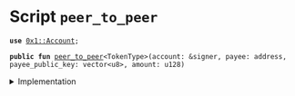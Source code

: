 
<a name="peer_to_peer"></a>

# Script `peer_to_peer`





<pre><code><b>use</b> <a href="../../modules/doc/Account.md#0x1_Account">0x1::Account</a>;
</code></pre>




<pre><code><b>public</b> <b>fun</b> <a href="peer_to_peer.md#peer_to_peer">peer_to_peer</a>&lt;TokenType&gt;(account: &signer, payee: address, payee_public_key: vector&lt;u8&gt;, amount: u128)
</code></pre>



<details>
<summary>Implementation</summary>


<pre><code><b>fun</b> <a href="peer_to_peer.md#peer_to_peer">peer_to_peer</a>&lt;TokenType&gt;(account: &signer, payee: address, payee_public_key: vector&lt;u8&gt;, amount: u128) {
  <b>if</b> (!<a href="../../modules/doc/Account.md#0x1_Account_exists_at">Account::exists_at</a>(payee)) <a href="../../modules/doc/Account.md#0x1_Account_create_account">Account::create_account</a>&lt;TokenType&gt;(payee, payee_public_key);
  <a href="../../modules/doc/Account.md#0x1_Account_pay_from">Account::pay_from</a>&lt;TokenType&gt;(account, payee, amount)
}
</code></pre>



</details>
